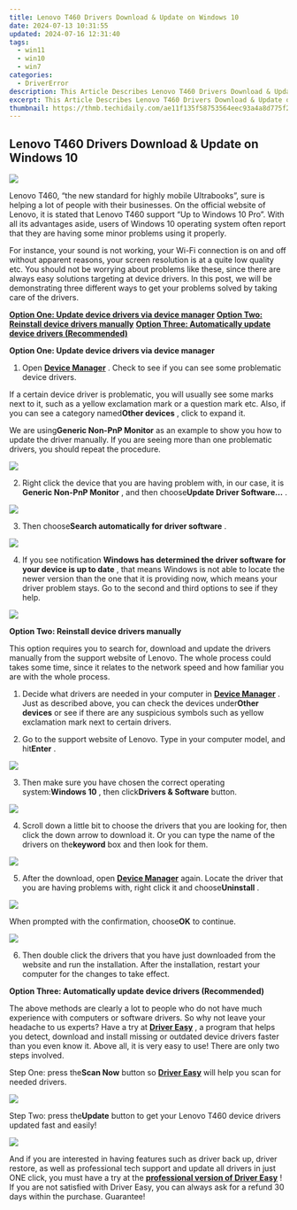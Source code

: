 ```yaml
---
title: Lenovo T460 Drivers Download & Update on Windows 10
date: 2024-07-13 10:31:55
updated: 2024-07-16 12:31:40
tags:
  - win11
  - win10
  - win7
categories:
  - DriverError
description: This Article Describes Lenovo T460 Drivers Download & Update on Windows 10
excerpt: This Article Describes Lenovo T460 Drivers Download & Update on Windows 10
thumbnail: https://thmb.techidaily.com/ae11f135f58753564eec93a4a8d775f2e6a724fb4997d5eb4ebf1da22368f21e.jpg
---
```


## Lenovo T460 Drivers Download & Update on Windows 10

![](https://images.drivereasy.com/wp-content/uploads/2016/11/lenovo-t460.jpg)
  
 Lenovo T460, “the new standard for highly mobile Ultrabooks”, sure is helping a lot of people with their businesses. On the official website of Lenovo, it is stated that Lenovo T460 support “Up to Windows 10 Pro”. With all its advantages aside, users of Windows 10 operating system often report that they are having some minor problems using it properly.
  
 For instance, your sound is not working, your Wi-Fi connection is on and off without apparent reasons, your screen resolution is at a quite low quality etc. You should not be worrying about problems like these, since there are always easy solutions targeting at device drivers. In this post, we will be demonstrating three different ways to get your problems solved by taking care of the drivers.
  
[**Option One: Update device drivers via device manager**](https://malaysia-healthcare-travel-council.pxf.io/752oeg)
[**Option Two: Reinstall device drivers manually**](https://parisrhonecom.sjv.io/zqobqr)
[**Option Three: Automatically update device drivers (Recommended)**](#3)
  
 **Option One: Update device drivers via device manager**
  
 1) Open [**Device Manager**](https://tools.techidaily.com/drivereasy/download/) . Check to see if you can see some problematic device drivers.  
  
 If a certain device driver is problematic, you will usually see some marks next to it, such as a yellow exclamation mark or a question mark etc. Also,  if you can see a category named**Other devices** , click to expand it.  
  
 We are using**Generic Non-PnP Monitor** as an example to show you how to update the driver manually. If you are seeing more than one problematic drivers, you should repeat the procedure.
  
![](https://images.drivereasy.com/wp-content/uploads/2016/11/generic-non-pnp-monitor-othere-devices.jpg)

 2) Right click the device that you are having problem with, in our case, it is **Generic Non-PnP Monitor** , and then choose**Update Driver Software…** .
  
![](https://images.drivereasy.com/wp-content/uploads/2016/11/img_5834046703c1c.jpg)

 3) Then choose**Search automatically for driver software** .
  
![](https://images.drivereasy.com/wp-content/uploads/2016/11/search-automatically-for-driver-software.jpg)

 4) If you see notification   **Windows has determined the driver software for your device is up to date** , that means Windows is not able to locate the newer version than the one that it is providing now, which means your driver problem stays. Go to the second and third options to see if they help.
  
![](https://images.drivereasy.com/wp-content/uploads/2016/11/windows-has-determined-the-driver-software-for-your-device-is-up-to-date-pnp-monitor.jpg)
  
 **Option Two: Reinstall device drivers manually**
  
 This option requires you to search for, download and update the drivers manually from the support website of Lenovo. The whole process could takes some time, since it relates to the network speed and how familiar you are with the whole process.
  
 1) Decide what drivers are needed in your computer in [**Device Manager**](https://tools.techidaily.com/drivereasy/download/) . Just as described above, you can check the devices under**Other devices** or see if there are any suspicious symbols such as yellow exclamation mark next to certain drivers.
  
 2) Go to the support website of Lenovo. Type in your computer model, and hit**Enter** .
  
![](https://images.drivereasy.com/wp-content/uploads/2016/11/img_5837e2388159f-600x162.png)

 3) Then make sure you have chosen the correct operating system:**Windows 10** , then click**Drivers & Software** button.  
  
![](https://images.drivereasy.com/wp-content/uploads/2016/11/img_5837e2600c543.png)

 4) Scroll down a little bit to choose the drivers that you are looking for, then click the down arrow to download it. Or you can type the name of the drivers on the**keyword** box and then look for them.  
  
![](https://images.drivereasy.com/wp-content/uploads/2016/11/img_5837e284e8bb6-1024x321.jpg)

 5) After the download, open [**Device Manager**](https://tools.techidaily.com/drivereasy/download/) again. Locate the driver that you are having problems with, right click it and choose**Uninstall** .  
  
![](https://images.drivereasy.com/wp-content/uploads/2016/11/uninstall-deneric-non-pnp-monitor.jpg)

 When prompted with the confirmation, choose**OK** to continue.  
  
![](https://images.drivereasy.com/wp-content/uploads/2016/11/img_58340d03b8815.png)

 6) Then double click the drivers that you have just downloaded from the website and run the installation. After the installation, restart your computer for the changes to take effect.
  
 **Option Three: Automatically update device drivers (Recommended)**
  
 The above methods are clearly a lot to people who do not have much experience with computers or software drivers. So why not leave your headache to us experts? Have a try at [**Driver Easy**](https://tools.techidaily.com/drivereasy/download/) , a program that helps you detect, download and install missing or outdated device drivers faster than you even know it. Above all, it is very easy to use! There are only two steps involved.
  
 Step One: press the**Scan Now** button so [**Driver Easy**](https://tools.techidaily.com/drivereasy/download/) will help you scan for needed drivers.  
  
![](https://images.drivereasy.com/wp-content/uploads/2017/04/img_58e8a43288eab.png)

 Step Two: press the**Update** button to get your Lenovo T460 device drivers updated fast and easily!
  
![](https://images.drivereasy.com/wp-content/uploads/2017/04/img_58e8a42b4671d.jpg)
  
 And if you are interested in having features such as driver back up, driver restore, as well as professional tech support and update all drivers in just ONE click, you must have a try at the [**professional version of Driver Easy**](https://tools.techidaily.com/drivereasy/download/) ! If you are not satisfied with Driver Easy, you can always ask for a refund 30 days within the purchase. Guarantee!

<ins class="adsbygoogle"
     style="display:block"
     data-ad-format="autorelaxed"
     data-ad-client="ca-pub-7571918770474297"
     data-ad-slot="1223367746"></ins>



<ins class="adsbygoogle"
     style="display:block"
     data-ad-client="ca-pub-7571918770474297"
     data-ad-slot="8358498916"
     data-ad-format="auto"
     data-full-width-responsive="true"></ins>
